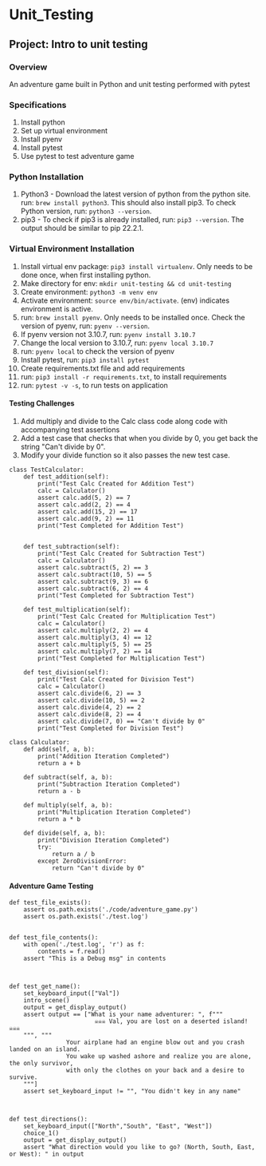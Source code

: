# Unit_Testing

## Project: Intro to unit testing

### Overview
An adventure game built in Python and unit testing performed with pytest

### Specifications
1. Install python
2. Set up virtual environment
3. Install pyenv
4. Install pytest
5. Use pytest to test adventure game

### Python Installation 
1. Python3 - Download the latest version of python from the python site. run: ```brew install python3```. This should also install pip3. To check Python version, run: ```python3 --version```.
2. pip3 - To check if pip3 is already installed, run: ```pip3 --version```. The output should
be similar to pip 22.2.1.

### Virtual Environment Installation
1. Install virtual env package: ```pip3 install virtualenv```. Only needs to be done once, when first installing python.
2. Make directory for env: ```mkdir unit-testing && cd unit-testing```
3. Create environment: ```python3 -m venv env```
4. Activate environment: ```source env/bin/activate```. (env) indicates environment is active. 
5. run: ```brew install pyenv```. Only needs to be installed once. Check the version of pyenv, run: ```pyenv --version```.
6. If pyenv version not 3.10.7, run: ```pyenv install 3.10.7```
7. Change the local version to 3.10.7, run: ```pyenv local 3.10.7```
8. run: ```pyenv local``` to check the version of pyenv
9. Install pytest, run: ```pip3 install pytest```
10. Create requirements.txt file and add requirements
11. run: ```pip3 install -r requirements.txt```, to install requirements
12. run: ```pytest -v -s```, to run tests on application

#### Testing Challenges

1. Add multiply and divide to the Calc class code along code with accompanying test assertions
2. Add a test case that checks that when you divide by 0, you get back the string "Can't divide by 0".
3. Modify your divide function so it also passes the new test case.

```
class TestCalculator:
    def test_addition(self):
        print("Test Calc Created for Addition Test")
        calc = Calculator()
        assert calc.add(5, 2) == 7
        assert calc.add(2, 2) == 4
        assert calc.add(15, 2) == 17
        assert calc.add(9, 2) == 11
        print("Test Completed for Addition Test")


    def test_subtraction(self):
        print("Test Calc Created for Subtraction Test")
        calc = Calculator()
        assert calc.subtract(5, 2) == 3
        assert calc.subtract(10, 5) == 5 
        assert calc.subtract(9, 3) == 6 
        assert calc.subtract(6, 2) == 4   
        print("Test Completed for Subtraction Test") 

    def test_multiplication(self):
        print("Test Calc Created for Multiplication Test")
        calc = Calculator()
        assert calc.multiply(2, 2) == 4
        assert calc.multiply(3, 4) == 12 
        assert calc.multiply(5, 5) == 25 
        assert calc.multiply(7, 2) == 14   
        print("Test Completed for Multiplication Test") 

    def test_division(self):
        print("Test Calc Created for Division Test")
        calc = Calculator()
        assert calc.divide(6, 2) == 3 
        assert calc.divide(10, 5) == 2 
        assert calc.divide(4, 2) == 2 
        assert calc.divide(8, 2) == 4   
        assert calc.divide(7, 0) == "Can't divide by 0"
        print("Test Completed for Division Test")     

class Calculator:
    def add(self, a, b):
        print("Addition Iteration Completed")
        return a + b

    def subtract(self, a, b):
        print("Subtraction Iteration Completed")
        return a - b    

    def multiply(self, a, b):
        print("Multiplication Iteration Completed")
        return a * b   

    def divide(self, a, b):
        print("Division Iteration Completed")
        try: 
            return a / b
        except ZeroDivisionError:
            return "Can't divide by 0" 
```            




#### Adventure Game Testing

```
def test_file_exists():
    assert os.path.exists('./code/adventure_game.py')
    assert os.path.exists('./test.log')


def test_file_contents():
    with open('./test.log', 'r') as f:
        contents = f.read()
    assert "This is a Debug msg" in contents    



def test_get_name():  
    set_keyboard_input(["Val"]) 
    intro_scene()
    output = get_display_output()
    assert output == ["What is your name adventurer: ", f"""
                        ☠️☠️☠️ Val, you are lost on a deserted island! ☠️☠️☠️
    """, """
                Your airplane had an engine blow out and you crash landed on an island. 
                You wake up washed ashore and realize you are alone, the only survivor, 
                with only the clothes on your back and a desire to survive.
    """]
    assert set_keyboard_input != "", "You didn't key in any name"



def test_directions():
    set_keyboard_input(["North","South", "East", "West"])
    choice_1()
    output = get_display_output()
    assert "What direction would you like to go? (North, South, East, or West): " in output
```    
